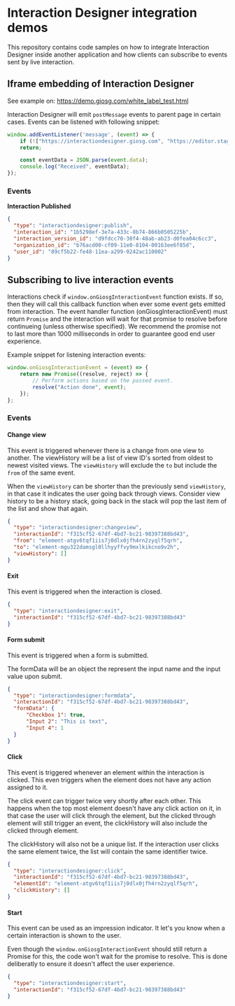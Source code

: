 # Interaction Designer integration demos
This repository contains code samples on how to integrate Interaction Designer inside another application and how clients can subscribe to events sent by live interaction.


## Iframe embedding of Interaction Designer

See example on: https://demo.giosg.com/white_label_test.html

Interaction Designer will emit `postMessage` events to parent page in certain cases. Events can be listened with following snippet:

```javascript
window.addEventListener('message', (event) => {
    if (!["https://interactiondesigner.giosg.com", "https://editor.staging.giosg.com"].includes(event.origin))
    return;

    const eventData = JSON.parse(event.data);
    console.log("Received", eventData); 
});
```

### Events
**Interaction Published**

```json
{
  "type": "interactiondesigner:publish",
  "interaction_id": "1b5298ef-3e7a-433c-8b74-866b0505225b",
  "interaction_version_id": "d9fdcc70-30f4-48ab-ab23-d0fea04c6cc3",
  "organization_id": "b76acd00-cf09-11e0-8104-00163ee6f85d",
  "user_id": "89cf5b22-fe48-11ea-a299-0242ac110002"
}
```

## Subscribing to live interaction events

Interactions check if `window.onGiosgInteractionEvent` function exists. If so, then they will call this callback function when ever some event gets emitted from interaction. The event handler function (onGiosgInteractionEvent) must return `Promise` and the interaction will wait for that promise to resolve before continueing (unless otherwise specified). We recommend the promise not to last more than 1000 milliseconds in order to guarantee good end user experience.

Example snippet for listening interaction events:
```js
window.onGiosgInteractionEvent = (event) => {
    return new Promise((resolve, reject) => {
        // Perform actions based on the passed event.
        resolve("Action done", event);
    });
};
```

### Events

#### Change view
This event is triggered whenever there is a change from one view to another. The viewHistory will be a list of view ID's sorted from oldest to newest visited views. The `viewHistory` will exclude the `to` but include the `from` of the same event.

When the `viewHistory` can be shorter than the previously send `viewHistory`, in that case it indicates the user going back through views. Consider view history to be a history stack, going back in the stack will pop the last item of the list and show that again.

```json
{
  "type": "interactiondesigner:changeview",
  "interactionId": "f315cf52-67df-4bd7-bc21-98397388bd43",
  "from": "element-atgv6tqf1iis7j0dlx0jfh4rn2zyqlf5qrh",
  "to": "element-mgu322damsgl0llhyyffvy9mxlkikcno9v2h",
  "viewHistory": []
}
```

#### Exit
This event is triggered when the interaction is closed.

```json
{
  "type": "interactiondesigner:exit",
  "interactionId": "f315cf52-67df-4bd7-bc21-98397388bd43"
}
```

#### Form submit
This event is triggered when a form is submitted.

The formData will be an object the represent the input name and the input value upon submit.

```json
{
  "type": "interactiondesigner:formdata",
  "interactionId": "f315cf52-67df-4bd7-bc21-98397388bd43",
  "formData": {
      "Checkbox 1": true,
      "Input 2": "This is text",
      "Input 4": 1
  }
}
```

#### Click
This event is triggered whenever an element within the interaction is clicked. This even triggers when the element does not have any action assigned to it.

The click event can trigger twice very shortly after each other. This happens when the top most element doesn't have any click action on it, in that case the user will click through the element, but the clicked through element will still trigger an event, the clickHistory will also include the clicked through element.

The clickHistory will also not be a unique list. If the interaction user clicks the same element twice, the list will contain the same identifier twice.

```json
{
  "type": "interactiondesigner:click",
  "interactionId": "f315cf52-67df-4bd7-bc21-98397388bd43",
  "elementId": "element-atgv6tqf1iis7j0dlx0jfh4rn2zyqlf5qrh",
  "clickHistory": []
}
```

#### Start
This event can be used as an impression indicator. It let's you know when a certain interaction is shown to the user.

Even though the `window.onGiosgInteractionEvent` should still return a Promise for this, the code won't wait for the promise to resolve. This is done deliberatly to ensure it doesn't affect the user experience.

```json
{
  "type": "interactiondesigner:start",
  "interactionId": "f315cf52-67df-4bd7-bc21-98397388bd43"
}
```
